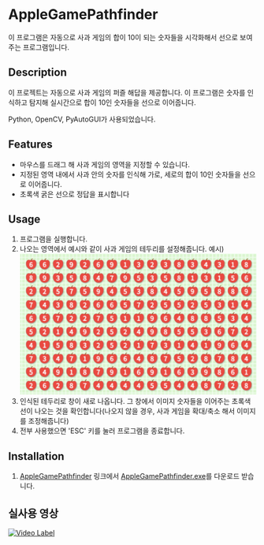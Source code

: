 # AppleGamePathfinder

이 프로그램은 자동으로 사과 게임의 합이 10이 되는 숫자들을 시각화해서 선으로 보여주는 프로그램입니다.

## Description

이 프로젝트는 자동으로 사과 게임의 퍼즐 해답을 제공합니다. 이 프로그램은 숫자를 인식하고 탐지해 실시간으로 합이 10인 숫자들을 선으로 이어줍니다.

Python, OpenCV, PyAutoGUI가 사용되었습니다.

## Features

-   마우스를 드래그 해 사과 게임의 영역을 지정할 수 있습니다.
-   지정된 영역 내에서 사과 안의 숫자를 인식해 가로, 세로의 합이 10인 숫자들을 선으로 이어줍니다.
-   초록색 굵은 선으로 정답을 표시합니다

## Usage

1. 프로그램을 실행합니다.
2. 나오는 영역에서 예시와 같이 사과 게임의 테두리를 설정해줍니다.
   예시)
   ![image](../AppleGamePathfinder/Images/full_image.png)
3. 인식된 테두리로 창이 새로 나옵니다. 그 창에서 이미지 숫자들을 이어주는 초록색 선이 나오는 것을 확인합니다(나오지 않을 경우, 사과 게임을 확대/축소 해서 이미지를 조정해줍니다)
4. 전부 사용했으면 'ESC' 키를 눌러 프로그램을 종료합니다.

## Installation

1. [AppleGamePathfinder](https://github.com/calm17ess/Projects/releases/tag/v1.0.0) 링크에서 [AppleGamePathfinder.exe](https://github.com/calm17ess/Projects/releases/download/v1.0.0/AppleGamePathfinder.exe)를 다운로드 받습니다.

## 실사용 영상

[![Video Label](http://img.youtube.com/vi/ABjI56CXhbQ/0.jpg)](https://www.youtube.com/watch?v=ABjI56CXhbQ)
